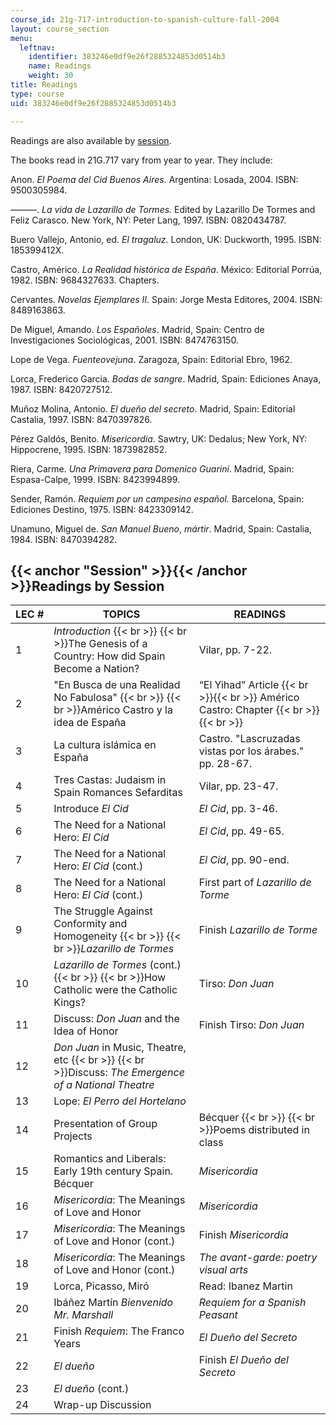 ```yaml
---
course_id: 21g-717-introduction-to-spanish-culture-fall-2004
layout: course_section
menu:
  leftnav:
    identifier: 383246e0df9e26f2885324853d0514b3
    name: Readings
    weight: 30
title: Readings
type: course
uid: 383246e0df9e26f2885324853d0514b3

---
```


Readings are also available by [session](#Session).

The books read in 21G.717 vary from year to year. They include:

Anon. _El Poema del Cid Buenos Aires._ Argentina: Losada, 2004. ISBN: 9500305984.

———. _La vida de Lazarillo de Tormes._ Edited by Lazarillo De Tormes and Feliz Carasco. New York, NY: Peter Lang, 1997. ISBN: 0820434787.

Buero Vallejo, Antonio, ed. _El tragaluz_. London, UK: Duckworth, 1995. ISBN: 185399412X.

Castro, Américo. _La Realidad histórica de España_. México: Editorial Porrúa, 1982. ISBN: 9684327633. Chapters.

Cervantes. _Novelas Ejemplares II_. Spain: Jorge Mesta Editores, 2004. ISBN: 8489163863.

De Miguel, Amando. _Los Españoles_. Madrid, Spain: Centro de Investigaciones Sociológicas, 2001. ISBN: 8474763150.

Lope de Vega. _Fuenteovejuna_. Zaragoza, Spain: Editorial Ebro, 1962.

Lorca, Frederico Garcia. _Bodas de sangre_. Madrid, Spain: Ediciones Anaya, 1987. ISBN: 8420727512.

Muñoz Molina, Antonio. _El dueño del secreto_. Madrid, Spain: Editorial Castalia, 1997. ISBN: 8470397826.

Pérez Galdós, Benito. _Misericordia_. Sawtry, UK: Dedalus; New York, NY: Hippocrene, 1995. ISBN: 1873982852.

Riera, Carme. _Una Primavera para Domenico Guarini_. Madrid, Spain: Espasa-Calpe, 1999. ISBN: 8423994899.

Sender, Ramón. _Requiem por un campesino español._ Barcelona, Spain: Ediciones Destino, 1975. ISBN: 8423309142.

Unamuno, Miguel de. _San Manuel Bueno_, _mártir_. Madrid, Spain: Castalia, 1984. ISBN: 8470394282.

{{< anchor "Session" >}}{{< /anchor >}}Readings by Session
----------------------------------------------------------

| LEC # | TOPICS | READINGS |
| --- | --- | --- |
| 1 | _Introduction_  {{< br >}}  {{< br >}}The Genesis of a Country: How did Spain Become a Nation? | Vilar, pp. 7-22. |
| 2 | "En Busca de una Realidad No Fabulosa"  {{< br >}}  {{< br >}}Américo Castro y la idea de España | “El Yihad” Article {{< br >}}{{< br >}} Américo Castro: Chapter {{< br >}}{{< br >}}  |
| 3 | La cultura islámica en España | Castro. "Lascruzadas vistas por los árabes." pp. 28-67. |
| 4 | Tres Castas: Judaism in Spain Romances Sefarditas | Vilar, pp. 23-47. |
| 5 | Introduce _El Cid_ | _El Cid_, pp. 3-46. |
| 6 | The Need for a National Hero: _El Cid_ | _El Cid_, pp. 49-65. |
| 7 | The Need for a National Hero: _El Cid_ (cont.) | _El Cid_, pp. 90-end. |
| 8 | The Need for a National Hero: _El Cid_ (cont.) | First part of _Lazarillo de Torme_ |
| 9 | The Struggle Against Conformity and Homogeneity  {{< br >}}  {{< br >}}_Lazarillo de Tormes_ | Finish _Lazarillo de Torme_ |
| 10 | _Lazarillo de Tormes_ (cont.)  {{< br >}}  {{< br >}}How Catholic were the Catholic Kings? | Tirso: _Don Juan_ |
| 11 | Discuss: _Don Juan_ and the Idea of Honor | Finish Tirso: _Don Juan_ |
| 12 | _Don Juan_ in Music, Theatre, etc  {{< br >}}  {{< br >}}Discuss: _The Emergence of a National Theatre_ | &nbsp; |
| 13 | Lope: _El Perro del Hortelano_ | &nbsp; |
| 14 | Presentation of Group Projects | Bécquer  {{< br >}}  {{< br >}}Poems distributed in class |
| 15 | Romantics and Liberals: Early 19th century Spain. Bécquer | _Misericordia_ |
| 16 | _Misericordia_: The Meanings of Love and Honor | _Misericordia_ |
| 17 | _Misericordia_: The Meanings of Love and Honor (cont.) | Finish _Misericordia_ |
| 18 | _Misericordia_: The Meanings of Love and Honor (cont.) | _The avant-garde: poetry visual arts_ |
| 19 | Lorca, Picasso, Miró | Read: Ibanez Martin |
| 20 | Ibáñez Martín _Bienvenido Mr. Marshall_ | _Requiem for a Spanish Peasant_ |
| 21 | Finish _Requiem_: The Franco Years | _El Dueño del Secreto_ |
| 22 | _El dueño_ | Finish _El Dueño del Secreto_ |
| 23 | _El dueño_ (cont.) | &nbsp; |
| 24 | Wrap-up Discussion |